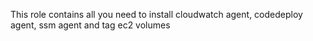 This role contains all you need to install cloudwatch agent,
codedeploy agent, ssm agent and tag ec2 volumes
